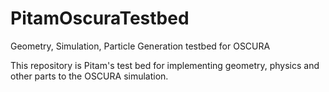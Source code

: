 # PitamOscuraTestbed
Geometry, Simulation, Particle Generation testbed for OSCURA


This repository is Pitam's test bed for implementing geometry, physics and other parts to the OSCURA simulation.
